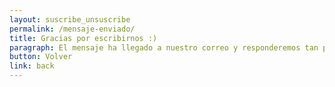 ```yaml
---
layout: suscribe_unsuscribe
permalink: /mensaje-enviado/
title: Gracias por escribirnos :)
paragraph: El mensaje ha llegado a nuestro correo y responderemos tan pronto como podamos.
button: Volver
link: back
---
```

